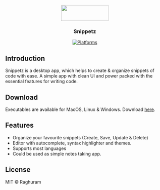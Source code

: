 <p align="center">
  <img src="https://raw.githubusercontent.com/inventcode/snippetz/master/app/assets/snippetz.png?raw=true" height="50" width="150" />
  <h3 align="center">Snippetz</h3>
  <p align="center">
    <a href="https://github.com/inventcode/snippetz/releases"><img src="https://img.shields.io/badge/platform-macOS%20%7C%20Windows%20%7C%20Linux-lightgrey.svg" alt="Platforms"></a>
  </p>
</p>

## Introduction
Snippetz is a desktop app, which helps to create & organize snippets of code with ease. A simple app with clean UI and power packed with the essential features for writing code.
## Download
Executables are available for MacOS, Linux & Windows.
Download [here](https://github.com/inventcode/snippetz/releases).

## Features
- Organize your favourite snippets (Create, Save, Update & Delete) 
- Editor with autocomplete, syntax highlighter and themes.
- Supports most languages
- Could be used as simple notes taking app.

## License
MIT © Raghuram
